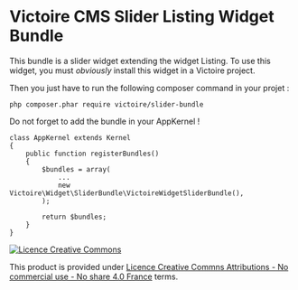 Victoire CMS Slider Listing Widget Bundle
============

This bundle is a slider widget extending the widget Listing.
To use this widget, you must *obviously* install this widget in a Victoire project.

Then you just have to run the following composer command in your projet :

    php composer.phar require victoire/slider-bundle

Do not forget to add the bundle in your AppKernel !

    class AppKernel extends Kernel
    {
        public function registerBundles()
        {
            $bundles = array(
                ...
                new Victoire\Widget\SliderBundle\VictoireWidgetSliderBundle(),
            );

            return $bundles;
        }
    }

[![Licence Creative Commons](http://i.creativecommons.org/l/by-nc-nd/4.0/88x31.png)](http://creativecommons.org/licenses/by-nc-nd/4.0/)

This product is provided under [Licence Creative Commns Attributions - No commercial use - No share 4.0 France](http://creativecommons.org/licenses/by-nc-nd/4.0/fr/) terms.
